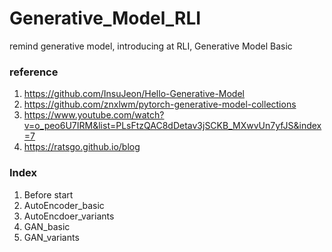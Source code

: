 # Generative_Model_RLI
remind generative model, introducing at RLI, Generative Model Basic

### reference
1. https://github.com/InsuJeon/Hello-Generative-Model
2. https://github.com/znxlwm/pytorch-generative-model-collections
3. https://www.youtube.com/watch?v=o_peo6U7IRM&list=PLsFtzQAC8dDetav3jSCKB_MXwvUn7yfJS&index=7
4. https://ratsgo.github.io/blog

### Index
1. Before start
2. AutoEncoder_basic
3. AutoEncdoer_variants
4. GAN_basic
5. GAN_variants